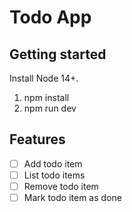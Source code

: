# Todo App

## Getting started

Install Node 14+.

1. npm install
2. npm run dev

## Features

- [ ] Add todo item
- [ ] List todo items
- [ ] Remove todo item
- [ ] Mark todo item as done
